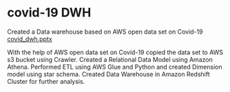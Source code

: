 # covid-19 DWH
Created a Data warehouse based on AWS open data set on Covid-19
[covid_dwh.pptx](https://github.com/anupriyar016/covid_19_DWH/files/7970175/covid_dwh.pptx)

With the help of AWS open data set on Covid-19 copied the data set to AWS s3 bucket using Crawler.
Created a Relational Data Model using Amazon Athena.
Performed ETL using AWS Glue and Python and created Dimension model using star schema.
Created Data Warehouse in Amazon Redshift Cluster for further analysis.


